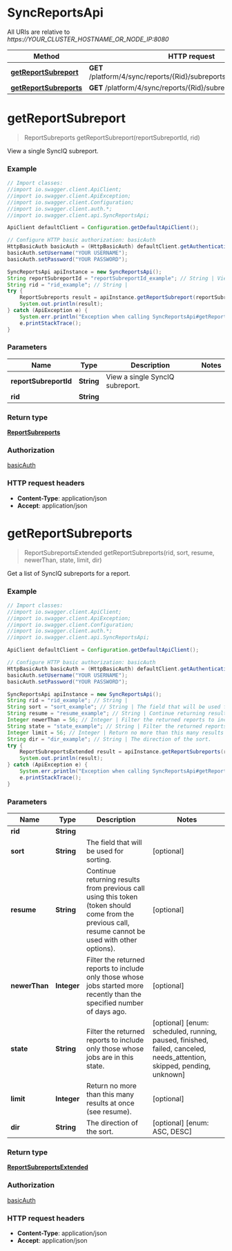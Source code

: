 # SyncReportsApi

All URIs are relative to *https://YOUR_CLUSTER_HOSTNAME_OR_NODE_IP:8080*

Method | HTTP request | Description
------------- | ------------- | -------------
[**getReportSubreport**](SyncReportsApi.md#getReportSubreport) | **GET** /platform/4/sync/reports/{Rid}/subreports/{ReportSubreportId} | 
[**getReportSubreports**](SyncReportsApi.md#getReportSubreports) | **GET** /platform/4/sync/reports/{Rid}/subreports | 


<a name="getReportSubreport"></a>
# **getReportSubreport**
> ReportSubreports getReportSubreport(reportSubreportId, rid)



View a single SyncIQ subreport.

### Example
```java
// Import classes:
//import io.swagger.client.ApiClient;
//import io.swagger.client.ApiException;
//import io.swagger.client.Configuration;
//import io.swagger.client.auth.*;
//import io.swagger.client.api.SyncReportsApi;

ApiClient defaultClient = Configuration.getDefaultApiClient();

// Configure HTTP basic authorization: basicAuth
HttpBasicAuth basicAuth = (HttpBasicAuth) defaultClient.getAuthentication("basicAuth");
basicAuth.setUsername("YOUR USERNAME");
basicAuth.setPassword("YOUR PASSWORD");

SyncReportsApi apiInstance = new SyncReportsApi();
String reportSubreportId = "reportSubreportId_example"; // String | View a single SyncIQ subreport.
String rid = "rid_example"; // String | 
try {
    ReportSubreports result = apiInstance.getReportSubreport(reportSubreportId, rid);
    System.out.println(result);
} catch (ApiException e) {
    System.err.println("Exception when calling SyncReportsApi#getReportSubreport");
    e.printStackTrace();
}
```

### Parameters

Name | Type | Description  | Notes
------------- | ------------- | ------------- | -------------
 **reportSubreportId** | **String**| View a single SyncIQ subreport. |
 **rid** | **String**|  |

### Return type

[**ReportSubreports**](ReportSubreports.md)

### Authorization

[basicAuth](../README.md#basicAuth)

### HTTP request headers

 - **Content-Type**: application/json
 - **Accept**: application/json

<a name="getReportSubreports"></a>
# **getReportSubreports**
> ReportSubreportsExtended getReportSubreports(rid, sort, resume, newerThan, state, limit, dir)



Get a list of SyncIQ subreports for a report.

### Example
```java
// Import classes:
//import io.swagger.client.ApiClient;
//import io.swagger.client.ApiException;
//import io.swagger.client.Configuration;
//import io.swagger.client.auth.*;
//import io.swagger.client.api.SyncReportsApi;

ApiClient defaultClient = Configuration.getDefaultApiClient();

// Configure HTTP basic authorization: basicAuth
HttpBasicAuth basicAuth = (HttpBasicAuth) defaultClient.getAuthentication("basicAuth");
basicAuth.setUsername("YOUR USERNAME");
basicAuth.setPassword("YOUR PASSWORD");

SyncReportsApi apiInstance = new SyncReportsApi();
String rid = "rid_example"; // String | 
String sort = "sort_example"; // String | The field that will be used for sorting.
String resume = "resume_example"; // String | Continue returning results from previous call using this token (token should come from the previous call, resume cannot be used with other options).
Integer newerThan = 56; // Integer | Filter the returned reports to include only those whose jobs started more recently than the specified number of days ago.
String state = "state_example"; // String | Filter the returned reports to include only those whose jobs are in this state.
Integer limit = 56; // Integer | Return no more than this many results at once (see resume).
String dir = "dir_example"; // String | The direction of the sort.
try {
    ReportSubreportsExtended result = apiInstance.getReportSubreports(rid, sort, resume, newerThan, state, limit, dir);
    System.out.println(result);
} catch (ApiException e) {
    System.err.println("Exception when calling SyncReportsApi#getReportSubreports");
    e.printStackTrace();
}
```

### Parameters

Name | Type | Description  | Notes
------------- | ------------- | ------------- | -------------
 **rid** | **String**|  |
 **sort** | **String**| The field that will be used for sorting. | [optional]
 **resume** | **String**| Continue returning results from previous call using this token (token should come from the previous call, resume cannot be used with other options). | [optional]
 **newerThan** | **Integer**| Filter the returned reports to include only those whose jobs started more recently than the specified number of days ago. | [optional]
 **state** | **String**| Filter the returned reports to include only those whose jobs are in this state. | [optional] [enum: scheduled, running, paused, finished, failed, canceled, needs_attention, skipped, pending, unknown]
 **limit** | **Integer**| Return no more than this many results at once (see resume). | [optional]
 **dir** | **String**| The direction of the sort. | [optional] [enum: ASC, DESC]

### Return type

[**ReportSubreportsExtended**](ReportSubreportsExtended.md)

### Authorization

[basicAuth](../README.md#basicAuth)

### HTTP request headers

 - **Content-Type**: application/json
 - **Accept**: application/json

